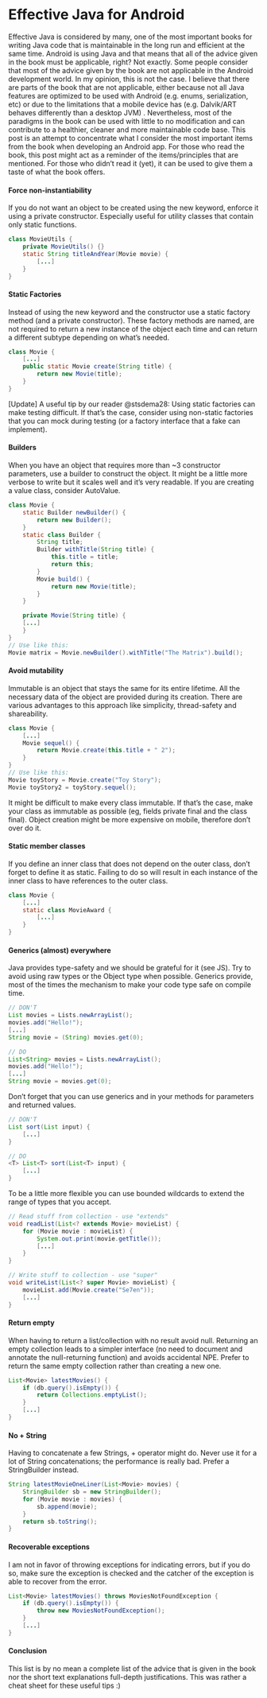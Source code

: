 # Effective Java for Android

Effective Java is considered by many, one of the most important books for writing Java code that is maintainable in the long run and efficient at the same time. Android is using Java and that means that all of the advice given in the book must be applicable, right? Not exactly. Some people consider that most of the advice given by the book are not applicable in the Android development world. In my opinion, this is not the case. I believe that there are parts of the book that are not applicable, either because not all Java features are optimized to be used with Android (e.g. enums, serialization, etc) or due to the limitations that a mobile device has (e.g. Dalvik/ART behaves differently than a desktop JVM) . Nevertheless, most of the paradigms in the book can be used with little to no modification and can contribute to a healthier, cleaner and more maintainable code base.
This post is an attempt to concentrate what I consider the most important items from the book when developing an Android app. For those who read the book, this post might act as a reminder of the items/principles that are mentioned. For those who didn’t read it (yet), it can be used to give them a taste of what the book offers.

#### Force non-instantiability
If you do not want an object to be created using the new keyword, enforce it using a private constructor. Especially useful for utility classes that contain only static functions.

```java
class MovieUtils {
    private MovieUtils() {}
    static String titleAndYear(Movie movie) {
        [...]
    }
}
```

#### Static Factories
Instead of using the new keyword and the constructor use a static factory method (and a private constructor). These factory methods are named, are not required to return a new instance of the object each time and can return a different subtype depending on what’s needed.

```java
class Movie {
    [...]
    public static Movie create(String title) {
        return new Movie(title);
    }
}
```

[Update] A useful tip by our reader @stsdema28: Using static factories can make testing difficult. If that’s the case, consider using non-static factories that you can mock during testing (or a factory interface that a fake can implement).

#### Builders
When you have an object that requires more than ~3 constructor parameters, use a builder to construct the object. It might be a little more verbose to write but it scales well and it’s very readable. If you are creating a value class, consider AutoValue.

```java
class Movie {
    static Builder newBuilder() {
        return new Builder();
    }
    static class Builder {
        String title;
        Builder withTitle(String title) {
            this.title = title;
            return this;
        }
        Movie build() {
            return new Movie(title);
        }
    }

    private Movie(String title) {
    [...]    
    }
}
// Use like this:
Movie matrix = Movie.newBuilder().withTitle("The Matrix").build();
```

#### Avoid mutability
Immutable is an object that stays the same for its entire lifetime. All the necessary data of the object are provided during its creation. There are various advantages to this approach like simplicity, thread-safety and shareability.

```java
class Movie {
    [...]
    Movie sequel() {
        return Movie.create(this.title + " 2");
    }
}
// Use like this:
Movie toyStory = Movie.create("Toy Story");
Movie toyStory2 = toyStory.sequel();
```

It might be difficult to make every class immutable. If that’s the case, make your class as immutable as possible (eg, fields private final and the class final). Object creation might be more expensive on mobile, therefore don’t over do it.

#### Static member classes
If you define an inner class that does not depend on the outer class, don’t forget to define it as static. Failing to do so will result in each instance of the inner class to have references to the outer class.

```java
class Movie {
    [...]
    static class MovieAward {
        [...]
    }
}
```

#### Generics (almost) everywhere
Java provides type-safety and we should be grateful for it (see JS). Try to avoid using raw types or the Object type when possible. Generics provide, most of the times the mechanism to make your code type safe on compile time.

```java
// DON'T
List movies = Lists.newArrayList();
movies.add("Hello!");
[...]
String movie = (String) movies.get(0);

// DO
List<String> movies = Lists.newArrayList();
movies.add("Hello!");
[...]
String movie = movies.get(0);
```

Don’t forget that you can use generics and in your methods for parameters and returned values.

```java
// DON'T
List sort(List input) {
    [...]
}

// DO
<T> List<T> sort(List<T> input) {
    [...]
}
```

To be a little more flexible you can use bounded wildcards to extend the range of types that you accept.

```java
// Read stuff from collection - use "extends"
void readList(List<? extends Movie> movieList) {
    for (Movie movie : movieList) {
        System.out.print(movie.getTitle());
        [...]
    }
}

// Write stuff to collection - use "super"
void writeList(List<? super Movie> movieList) {
    movieList.add(Movie.create("Se7en"));
    [...]
}
```

#### Return empty
When having to return a list/collection with no result avoid null. Returning an empty collection leads to a simpler interface (no need to document and annotate the null-returning function) and avoids accidental NPE. Prefer to return the same empty collection rather than creating a new one.

```java
List<Movie> latestMovies() {
    if (db.query().isEmpty()) {
        return Collections.emptyList();
    }
    [...]
}
```

#### No + String
Having to concatenate a few Strings, + operator might do. Never use it for a lot of String concatenations; the performance is really bad. Prefer a StringBuilder instead.

```java
String latestMovieOneLiner(List<Movie> movies) {
    StringBuilder sb = new StringBuilder();
    for (Movie movie : movies) {
        sb.append(movie);
    }
    return sb.toString();
}
```

#### Recoverable exceptions
I am not in favor of throwing exceptions for indicating errors, but if you do so, make sure the exception is checked and the catcher of the exception is able to recover from the error.

```java
List<Movie> latestMovies() throws MoviesNotFoundException {
    if (db.query().isEmpty()) {
        throw new MoviesNotFoundException();
    }
    [...]
}
```

#### Conclusion
This list is by no mean a complete list of the advice that is given in the book nor the short text explanations full-depth justifications. This was rather a cheat sheet for these useful tips :)